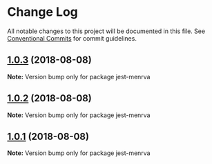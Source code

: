 # Change Log

All notable changes to this project will be documented in this file.
See [Conventional Commits](https://conventionalcommits.org) for commit guidelines.

<a name="1.0.3"></a>
## [1.0.3](https://github.com/billyvg/jest-menrva/compare/v1.0.2...v1.0.3) (2018-08-08)

**Note:** Version bump only for package jest-menrva





<a name="1.0.2"></a>
## [1.0.2](https://github.com/billyvg/jest-menrva/compare/v1.0.1...v1.0.2) (2018-08-08)

**Note:** Version bump only for package jest-menrva





<a name="1.0.1"></a>
## [1.0.1](https://github.com/billyvg/jest-menrva/compare/v1.2.2...v1.0.1) (2018-08-08)

**Note:** Version bump only for package jest-menrva
